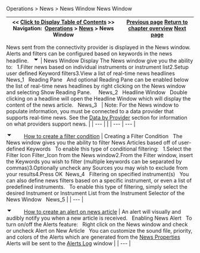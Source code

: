 ﻿
Operations > News > News Window
News Window

| << [Click to Display Table of Contents](news_window.md) >> **Navigation:**     [Operations](operations.md) > [News](news.md) > News Window | [Previous page](news.md) [Return to chapter overview](news.md) [Next page](news_properties.md) |
| --- | --- |
News sent from the connectivity provider is displayed in the News window. Alerts and filters can be configured based on keywords in the news headline.
 
![tog_minus](tog_minus.gif)
| News Window Display The News window give you the ability to:   1.Filter news based on individual instruments or instrument list2.Setup user defined Keyword filters3.View a list of real-time news headlines  News_1   Reading Pane   And optional Reading Pane can be enabled below the list of real-time news headlines by right clicking on the News window and selecting Show Reading Pane.     News_2   Headline Window   Double clicking on a headline will open the Headline Window which will display the content of the news article.   News_3     | Note: For the News window to populate information, you must be connected to a data provider that supports real-time news. See the [Data by Provider](data_by_provider.md) section for information on what providers support news. | | --- | |
| --- | --- |

![tog_minus](tog_minus.gif)        [How to create a filter condition](javascript:HMToggle('toggle','HowToCreateAFilterCondition','HowToCreateAFilterCondition_ICON'))
| Creating a Filter Condition   The News window gives you the ability to filter News Articles based off of user-defined Keywords   To enable this type of conditional filtering:    1.Select the Filter Icon Filter_Icon  from the News window2.From the Filter window, insert the Keywords you wish to filter (multiple keywords can be separated by commas)3.Optionally uncheck any Sources you may wish to exclude from your results4.Press OK  News_4   Filtering on specified instrument(s)   You can also define news filters based on a specific instrument, or even a list of predefined instruments.   To enable this type of filtering, simply select the desired Instrument or Instrument List from the Instrument Selector of the News Window   News_5 |
| --- |

![tog_minus](tog_minus.gif)        [How to create an alert on news article](javascript:HMToggle('toggle','HowToCreateAnAlertOnNewsArticle','HowToCreateAnAlertOnNewsArticle_ICON'))
| An alert will visually and audibly notify you when a new article is received.    Enabling News Alert   To turn on/off the Alerts feature:   Right click on the News window and check or uncheck Alert on New Article    You can customize the sound file, priority, and colors of the Alerts which are generated from the [News Properties](news_properties.md)   Alerts will be sent to the [Alerts Log](alerts_log.md) window |
| --- |
